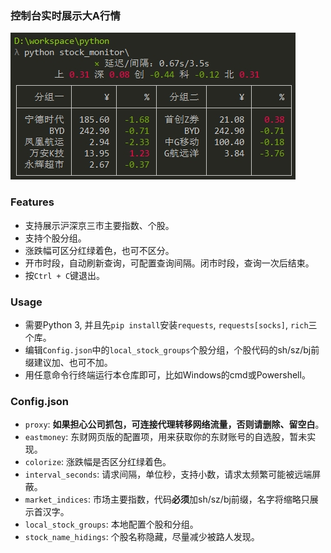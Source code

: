 ### 控制台实时展示大A行情
![screenshot](./screenshot.png)

### Features
- 支持展示沪深京三市主要指数、个股。
- 支持个股分组。
- 涨跌幅可区分红绿着色，也可不区分。
- 开市时段，自动刷新查询，可配置查询间隔。闭市时段，查询一次后结束。
- 按`Ctrl + C`键退出。

### Usage
- 需要Python 3, 并且先`pip install`安装`requests`, `requests[socks]`, `rich`三个库。
- 编辑`Config.json`中的`local_stock_groups`个股分组，个股代码的sh/sz/bj前缀建议加、也可不加。
- 用任意命令行终端运行本仓库即可，比如Windows的cmd或Powershell。

### Config.json
- `proxy`: **如果担心公司抓包，可连接代理转移网络流量，否则请删除、留空白**。
- `eastmoney`: 东财网页版的配置项，用来获取你的东财账号的自选股，暂未实现。
- `colorize`: 涨跌幅是否区分红绿着色。
- `interval_seconds`: 请求间隔，单位秒，支持小数，请求太频繁可能被远端屏蔽。
- `market_indices`: 市场主要指数，代码**必须**加sh/sz/bj前缀，名字将缩略只展示首汉字。
- `local_stock_groups`: 本地配置个股和分组。
- `stock_name_hidings`: 个股名称隐藏，尽量减少被路人发现。
